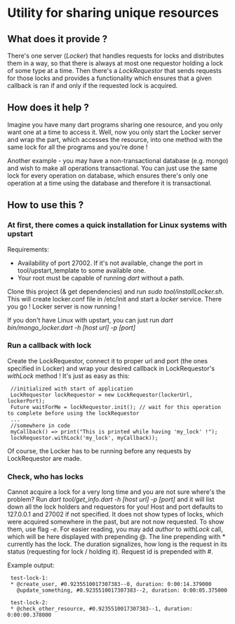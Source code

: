 # Utility for sharing unique resources

## What does it provide ?
There's one server (*Locker*) that handles requests for locks and distributes them in a way,
so that there is always at most one requestor holding a lock of some type at a time.
Then there's a *LockRequestor* that sends requests for those locks and provides
a functionality which ensures that a given callback is ran if and only if the requested
lock is acquired.

## How does it help ?
Imagine you have many dart programs sharing one resource, and you only want one at a time to access it. 
Well, now you only start the Locker server and wrap the part, which accesses the resource, into one method 
with the same lock for all the programs and you're done !

Another example - you may have a non-transactional database (e.g. mongo) and wish to make all operations transactional.
You can just use the same lock for every operation on database, which ensures there's only 
one operation at a time using the database and therefore it is transactional.  

## How to use this ?

### At first, there comes a quick installation for Linux systems with upstart
Requirements: 

* Availability of port 27002. If it's not available, change the port in tool/upstart_template to some available one.
* Your root must be capable of running *dart* without a path.

Clone this project (& get dependencies) and run *sudo tool/installLocker.sh*. 
This will create locker.conf file in /etc/init and start a *locker* service. There you go ! Locker server is now running !

If you don't have Linux with upstart, you can just run *dart bin/mongo_locker.dart -h [host url] -p [port]*

### Run a callback with lock
Create the LockRequestor, connect it to proper url and port (the ones specified in Locker)
and wrap your desired callback in LockRequestor's *withLock* method ! It's just as easy as this:

     //initialized with start of application
     LockRequestor lockRequestor = new LockRequestor(lockerUrl, lockerPort);
     Future waitForMe = lockRequestor.init(); // wait for this operation to complete before using the lockRequestor
     ...
     //somewhere in code
     myCallback() => print("This is printed while having 'my_lock' !");
     lockRequestor.withLock('my_lock', myCallback));

Of course, the Locker has to be running before any requests by LockRequestor are made.

### Check, who has locks
Cannot acquire a lock for a very long time and you are not sure where's the problem?
Run *dart tool/get_info.dart -h [host url] -p [port]* and it will list down all the lock holders and requestors for you!
Host and port defaults to 127.0.0.1 and 27002 if not specified. It does not show types of locks,
which were acquired somewhere in the past, but are not now requested. To show them, use flag *-e*.
For easier reading, you may add *author* to *withLock* call, which will be here displayed with prepending @.
The line prepending with \* currently has the lock. The duration signalizes, how long is the request in its status (requesting for lock / holding it).
Request id is prepended with #.

Example output:

     test-lock-1:
     * @create_user, #0.9235510017307383--0, duration: 0:00:14.379000
       @update_something, #0.9235510017307383--2, duration: 0:00:05.375000
     
     test-lock-2:
     * @check_other_resource, #0.9235510017307383--1, duration: 0:00:00.378000
